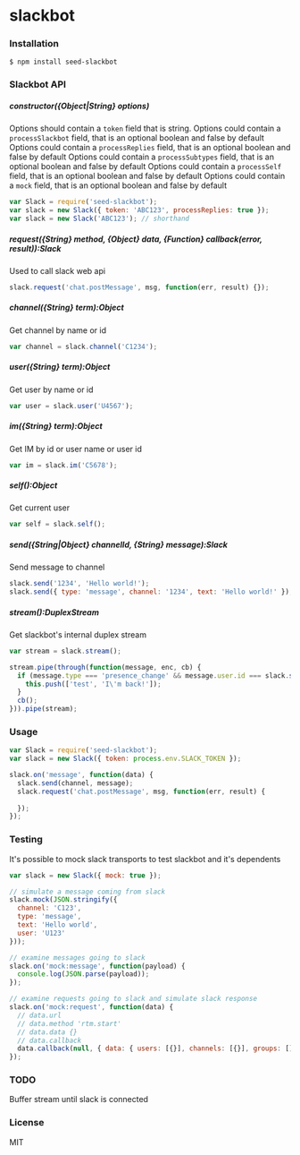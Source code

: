 # slackbot

### Installation

    $ npm install seed-slackbot

### Slackbot API

##### constructor({Object|String} options)

Options should contain a `token` field that is string.
Options could contain a `processSlackbot` field, that is an optional boolean and false by default
Options could contain a `processReplies`  field, that is an optional boolean and false by default
Options could contain a `processSubtypes` field, that is an optional boolean and false by default
Options could contain a `processSelf`     field, that is an optional boolean and false by default
Options could contain a `mock`            field, that is an optional boolean and false by default

```javascript
var Slack = require('seed-slackbot');
var slack = new Slack({ token: 'ABC123', processReplies: true });
var slack = new Slack('ABC123'); // shorthand
```

##### request({String} method, {Object} data, {Function} callback(error, result)):Slack

Used to call slack web api

```javascript
slack.request('chat.postMessage', msg, function(err, result) {});
```

##### channel({String} term):Object

Get channel by name or id

```javascript
var channel = slack.channel('C1234');
```

##### user({String} term):Object

Get user by name or id

```javascript
var user = slack.user('U4567');
```

##### im({String} term):Object

Get IM by id or user name or user id

```javascript
var im = slack.im('C5678');
```

##### self():Object

Get current user

```javascript
var self = slack.self();
```

##### send({String|Object} channelId, {String} message):Slack

Send message to channel

```javascript
slack.send('1234', 'Hello world!');
slack.send({ type: 'message', channel: '1234', text: 'Hello world!' }); // alternative
```

##### stream():DuplexStream

Get slackbot's internal duplex stream

```javascript
var stream = slack.stream();

stream.pipe(through(function(message, enc, cb) {
  if (message.type === 'presence_change' && message.user.id === slack.self().id) {
    this.push(['test', 'I\'m back!']);
  }
  cb();
})).pipe(stream);
```

### Usage

```javascript
var Slack = require('seed-slackbot');
var slack = new Slack({ token: process.env.SLACK_TOKEN });

slack.on('message', function(data) {
  slack.send(channel, message);
  slack.request('chat.postMessage', msg, function(err, result) {
    
  });
});
```

### Testing

It's possible to mock slack transports to test slackbot and it's dependents

```javascript
var slack = new Slack({ mock: true });

// simulate a message coming from slack
slack.mock(JSON.stringify({
  channel: 'C123',
  type: 'message',
  text: 'Hello world',
  user: 'U123'
}));

// examine messages going to slack
slack.on('mock:message', function(payload) {
  console.log(JSON.parse(payload));
});

// examine requests going to slack and simulate slack response
slack.on('mock:request', function(data) {
  // data.url
  // data.method 'rtm.start'
  // data.data {}
  // data.callback
  data.callback(null, { data: { users: [{}], channels: [{}], groups: [], ims: [{}], ...} });
});
```

### TODO

Buffer stream until slack is connected

### License

MIT